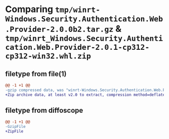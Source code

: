 # Comparing `tmp/winrt-Windows.Security.Authentication.Web.Provider-2.0.0b2.tar.gz` & `tmp/winrt_Windows.Security.Authentication.Web.Provider-2.0.1-cp312-cp312-win32.whl.zip`

## filetype from file(1)

```diff
@@ -1 +1 @@
-gzip compressed data, was "winrt-Windows.Security.Authentication.Web.Provider-2.0.0b2.tar", last modified: Sat Dec  2 18:25:04 2023, max compression
+Zip archive data, at least v2.0 to extract, compression method=deflate
```

## filetype from diffoscope

```diff
@@ -1 +1 @@
-GzipFile
+ZipFile
```

